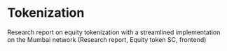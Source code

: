 # Tokenization
Research report on equity tokenization with a streamlined implementation on the Mumbai network (Research report, Equity token SC, frontend)
